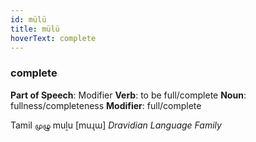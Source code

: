 ```yaml
---
id: mülü
title: mülü
hoverText: complete
---
```


### complete

**Part of Speech**: Modifier
**Verb**: to be full/complete
**Noun**: fullness/completeness
**Modifier**: full/complete

Tamil முழு muḻu [muɻɯ]
*Dravidian Language Family*